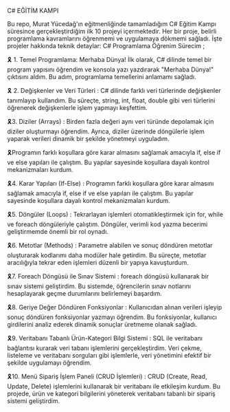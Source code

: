 C# EĞİTİM KAMPI

Bu repo, Murat Yücedağ'ın eğitmenliğinde tamamladığım C# Eğitim Kampı süresince gerçekleştirdiğim ilk 10 projeyi içermektedir. Her bir proje, belirli programlama kavramlarını öğrenmemi ve uygulamaya dökmemi sağladı. İşte projeler hakkında teknik detaylar:
C# Programlama Öğrenim Sürecim ;

🎗️ 1. Temel Programlama: Merhaba Dünya! İlk olarak, C# dilinde temel bir program yapısını öğrendim ve konsola yazı yazdırarak "Merhaba Dünya!" çıktısını aldım. Bu adım, programlama temellerini anlamamı sağladı.

🎗️ 2. Değişkenler ve Veri Türleri : C# dilinde farklı veri türlerinde değişkenler tanımlayıp kullandım. Bu süreçte, string, int, float, double gibi veri türlerini öğrenerek değişkenlerle işlem yapmayı keşfettim.

🎗️3. Diziler (Arrays) : Birden fazla değeri aynı veri türünde depolamak için diziler oluşturmayı öğrendim. Ayrıca, diziler üzerinde döngülerle işlem yaparak verileri dinamik bir şekilde yönetmeyi uyguladım.

🎗️Programın farklı koşullara göre karar almasını sağlamak amacıyla if, else if ve else yapıları ile çalıştım. Bu yapılar sayesinde koşullara dayalı kontrol mekanizmaları kurdum.

🎗️4. Karar Yapıları (If-Else) : Programın farklı koşullara göre karar almasını sağlamak amacıyla if, else if ve else yapıları ile çalıştım. Bu yapılar sayesinde koşullara dayalı kontrol mekanizmaları kurdum.

🎗️5. Döngüler (Loops) : Tekrarlayan işlemleri otomatikleştirmek için for, while ve foreach döngüleriyle çalıştım. Döngüler, verimli kod yazma becerimi geliştirmemde önemli bir rol oynadı.

🎗️6. Metotlar (Methods) : Parametre alabilen ve sonuç döndüren metotlar oluşturarak kodlarımı daha modüler hale getirdim. Bu süreçte, metotlar aracılığıyla tekrar eden işlemleri düzenli bir yapıya kavuşturdum.

🎗️7. Foreach Döngüsü ile Sınav Sistemi : foreach döngüsü kullanarak bir sınav sistemi geliştirdim. Bu sistemde, öğrencilerin sınav notlarını hesaplayarak geçme durumlarını belirlemeyi başardım.

🎗️8. Geriye Değer Döndüren Fonksiyonlar : Kullanıcıdan alınan verileri işleyip sonuç döndüren fonksiyonlar yazmayı öğrendim. Bu fonksiyonlar, kullanıcı girdilerini analiz ederek dinamik sonuçlar üretmeme olanak sağladı.

🎗️9. Veritabanı Tabanlı Ürün-Kategori Bilgi Sistemi : SQL ile veritabanı bağlantısı kurarak veri tabanı işlemlerini gerçekleştirdim. Veri çekme, listeleme ve veritabanı sorguları gibi işlemlerle, veri yönetimini efektif bir şekilde uygulamayı öğrendim.

🎗️10. Menü Sipariş İşlem Paneli (CRUD İşlemleri) : CRUD (Create, Read, Update, Delete) işlemlerini kullanarak bir veritabanı ile etkileşim kurdum. Bu projede, ürün ve kategori bilgilerini yöneterek veritabanı tabanlı bir sipariş sistemi geliştirdim.
